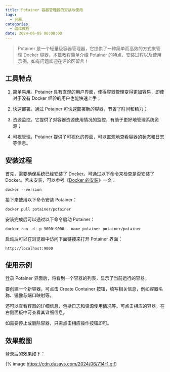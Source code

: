 ```yaml
---
title: Potainer 容器管理器的安装与使用
tags:
  - 容器
categories:
  - 运维教程
date: 2024-06-05 00:00:00
---
```


> Potainer 是一个轻量级容器管理器，它提供了一种简单而高效的方式来管理 Docker 容器。本篇教程简单介绍 Potainer 的特点、安装过程以及使用示例，如有问题欢迎在评论区留言！

<!-- more -->

## 工具特点

1. 简单易用。Potainer 具有直观的用户界面，使得容器管理变得更加容易，即使对于没有 Docker 经验的用户也能快速上手；

2. 快速部署。通过 Potainer 可快速部署新的容器，节省了时间和精力；

3. 资源监控。它提供了对容器资源使用情况的监控，有助于更好地管理系统资源；

4. 可视管理。Potainer 提供了可视化的界面，可以直观地查看容器的状态和日志等信息。

## 安装过程

首先，需要确保系统已经安装了 Docker。可通过以下命令来检查是否安装了 Docker。若未安装，可以参考《[Docker 的安装](https://dusays.com/96/)》一文：

```
docker --version
```

接下来使用以下命令安装 Potainer：

```
docker pull potainer/potainer
```

安装完成后可以通过以下命令启动 Potainer：

```
docker run -d -p 9000:9000 --name potainer potainer/potainer
```

启动后可以在浏览器中访问下面链接来打开 Potainer 界面：

```
http://localhost:9000
```

## 使用示例

登录 Potainer 界面后，将看到一个容器的列表，显示了当前运行的容器。

要创建一个新容器，可点击 Create Container 按钮，填写相关信息，例如容器名称、镜像与端口映射等。

还可以查看容器的详细信息，包括日志和资源使用情况等。可点击相应的容器，在右侧面板中可查看其详细信息。

如需要停止或删除容器，只需点击相应操作按钮即可。

## 效果截图

登录后的效果如下：

{% image https://cdn.dusays.com/2024/06/714-1.gif)